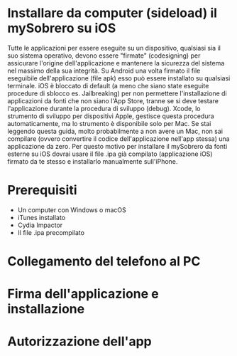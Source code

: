 # Installare da computer (sideload) il mySobrero su iOS
Tutte le applicazioni per essere eseguite su un dispositivo, qualsiasi
sia il suo sistema operativo, devono essere "firmate" (codesigning) per
assicurare l'origine dell'applicazione e mantenere la sicurezza del
sistema nel massimo della sua integrità. Su Android una volta firmato il
file eseguibile dell'applicazione (file apk) esso può essere installato
su qualsiasi terminale. iOS è bloccato di default (a meno che siano
state eseguite procedure di sblocco es. Jailbreaking) per non permettere
l'installazione di applicazioni da fonti che non siano l'App Store,
tranne se si deve testare l'applicazione durante la procedura di
sviluppo (debug). Xcode, lo strumento di sviluppo per dispositivi Apple,
gestisce questa procedura automaticamente, ma lo strumento è disponibile
solo per Mac. Se stai leggendo questa guida, molto probabilmente a non
avere un Mac, non sai compilare (ovvero convertire il codice
dell'applicazione nell'app stessa) una applicazione da zero. Per questo
motivo per installare il mySobrero da fonti esterne su iOS dovrai usare
il file .ipa già compilato (applicazione iOS) firmato da te stesso e
installarlo manualmente sull'iPhone.

# Prerequisiti
- Un computer con Windows o macOS
- iTunes installato
- Cydia Impactor
- Il file .ipa precompilato

# Collegamento del telefono al PC

# Firma dell'applicazione e installazione

# Autorizzazione dell'app